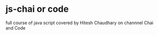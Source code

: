 # js-chai or code
full course of java script covered by Hitesh Chaudhary on channnel Chai and Code 
